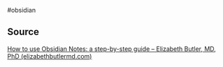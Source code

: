#obsidian 
## Source
[How to use Obsidian Notes: a step-by-step guide – Elizabeth Butler, MD, PhD (elizabethbutlermd.com)](https://elizabethbutlermd.com/obsidian-notes/)